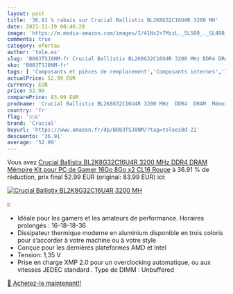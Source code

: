 ```yaml
---
layout: post
title: '36.91 % rabais sur Crucial Ballistix BL2K8G32C16U4R 3200 MH'
date: 2021-11-19 00:46:28
image: 'https://m.media-amazon.com/images/I/41Ns2+7MszL._SL500_._SL400_.jpg'
comments: true
category: ofertas
author: 'tole.es'
slug: 'B083TSJ8NM-fr Crucial Ballistix BL2K8G32C16U4R 3200 MHz DDR4 DRAM...'
sku: 'B083TSJ8NM-fr'
tags: [ 'Composants et pièces de remplacement','Composants internes','Informatique','Mémoire RAM','crucial', ]
actualPrice: 52.99 EUR
currency: EUR
price: 52.99
comparePrice: 83.99 EUR
prodname: 'Crucial Ballistix BL2K8G32C16U4R 3200 MHz  DDR4  DRAM  Mémoire Kit pour PC de Gamer  16Go  8Go x2   CL16  Rouge'
country: 'fr'
flag: '🇫🇷'
brand: 'Crucial'
buyurl: 'https://www.amazon.fr/dp/B083TSJ8NM/?tag=tolees0d-21'
descuento: '36.91'
average: '52.99'
---
```


Vous avez [Crucial Ballistix BL2K8G32C16U4R 3200 MHz  DDR4  DRAM  Mémoire Kit pour PC de Gamer  16Go  8Go x2   CL16  Rouge](https://www.amazon.fr/dp/B083TSJ8NM/?tag=tolees0d-21)  à  36.91 % de réduction, prix final  52.99 EUR (original: 83.99 EUR) ici:

[![Crucial Ballistix BL2K8G32C16U4R 3200 MH](https://m.media-amazon.com/images/I/41Ns2+7MszL._SL500_._SL400_.jpg)](https://www.amazon.fr/dp/B083TSJ8NM/?tag=tolees0d-21)

ℹ️:

- Idéale pour les gamers et les amateurs de performance. Horaires prolongés : 16-18-18-36
- Dissipateur thermique moderne en aluminium disponible en trois coloris pour s’accorder à votre machine ou à votre style
- Conçue pour les dernières plateformes AMD et Intel
- Tension: 1,35 V
- Prise en charge XMP 2.0 pour un overclocking automatique, ou aux vitesses JEDEC standard . Type de DIMM : Unbuffered

[🛒 Achetez-le maintenant!!](https://www.amazon.fr/dp/B083TSJ8NM/?tag=tolees0d-21)
